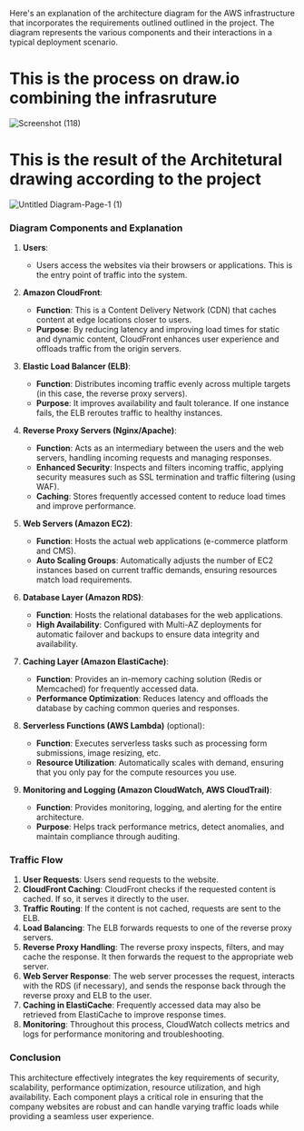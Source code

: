 Here's an explanation of the architecture diagram for the AWS infrastructure that incorporates the requirements outlined outlined in the project. The diagram represents the various components and their interactions in a typical deployment scenario.

# This is the process on draw.io combining the infrasruture

![Screenshot (118)](https://github.com/user-attachments/assets/7f068693-ff33-4f0d-9396-fa51f90d22d6)


# This is the result of the Architetural drawing according to the project

![Untitled Diagram-Page-1 (1)](https://github.com/user-attachments/assets/9b61f789-5a61-488d-bb88-06ac0886ee53)



### Diagram Components and Explanation

1. **Users**:
   - Users access the websites via their browsers or applications. This is the entry point of traffic into the system.

2. **Amazon CloudFront**:
   - **Function**: This is a Content Delivery Network (CDN) that caches content at edge locations closer to users.
   - **Purpose**: By reducing latency and improving load times for static and dynamic content, CloudFront enhances user experience and offloads traffic from the origin servers.

3. **Elastic Load Balancer (ELB)**:
   - **Function**: Distributes incoming traffic evenly across multiple targets (in this case, the reverse proxy servers).
   - **Purpose**: It improves availability and fault tolerance. If one instance fails, the ELB reroutes traffic to healthy instances.

4. **Reverse Proxy Servers (Nginx/Apache)**:
   - **Function**: Acts as an intermediary between the users and the web servers, handling incoming requests and managing responses.
   - **Enhanced Security**: Inspects and filters incoming traffic, applying security measures such as SSL termination and traffic filtering (using WAF).
   - **Caching**: Stores frequently accessed content to reduce load times and improve performance.

5. **Web Servers (Amazon EC2)**:
   - **Function**: Hosts the actual web applications (e-commerce platform and CMS).
   - **Auto Scaling Groups**: Automatically adjusts the number of EC2 instances based on current traffic demands, ensuring resources match load requirements.

6. **Database Layer (Amazon RDS)**:
   - **Function**: Hosts the relational databases for the web applications.
   - **High Availability**: Configured with Multi-AZ deployments for automatic failover and backups to ensure data integrity and availability.

7. **Caching Layer (Amazon ElastiCache)**:
   - **Function**: Provides an in-memory caching solution (Redis or Memcached) for frequently accessed data.
   - **Performance Optimization**: Reduces latency and offloads the database by caching common queries and responses.

8. **Serverless Functions (AWS Lambda)** (optional):
   - **Function**: Executes serverless tasks such as processing form submissions, image resizing, etc.
   - **Resource Utilization**: Automatically scales with demand, ensuring that you only pay for the compute resources you use.

9. **Monitoring and Logging (Amazon CloudWatch, AWS CloudTrail)**:
   - **Function**: Provides monitoring, logging, and alerting for the entire architecture.
   - **Purpose**: Helps track performance metrics, detect anomalies, and maintain compliance through auditing.

### Traffic Flow

1. **User Requests**: Users send requests to the website.
2. **CloudFront Caching**: CloudFront checks if the requested content is cached. If so, it serves it directly to the user.
3. **Traffic Routing**: If the content is not cached, requests are sent to the ELB.
4. **Load Balancing**: The ELB forwards requests to one of the reverse proxy servers.
5. **Reverse Proxy Handling**: The reverse proxy inspects, filters, and may cache the response. It then forwards the request to the appropriate web server.
6. **Web Server Response**: The web server processes the request, interacts with the RDS (if necessary), and sends the response back through the reverse proxy and ELB to the user.
7. **Caching in ElastiCache**: Frequently accessed data may also be retrieved from ElastiCache to improve response times.
8. **Monitoring**: Throughout this process, CloudWatch collects metrics and logs for performance monitoring and troubleshooting.

### Conclusion

This architecture effectively integrates the key requirements of security, scalability, performance optimization, resource utilization, and high availability. Each component plays a critical role in ensuring that the company websites are robust and can handle varying traffic loads while providing a seamless user experience.

